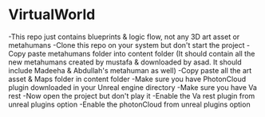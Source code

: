 # VirtualWorld
-This repo just contains blueprints & logic flow, not any 3D art asset or metahumans
-Clone this repo on your system but don't start the project
-Copy paste metahumans folder into content folder (It should contain all the new metahumans created by mustafa & downloaded by asad. It should include Madeeha & Abdullah's metahuman as well)
-Copy paste all the art asset & Maps folder in content folder
-Make sure you have PhotonCloud plugin downloaded in your Unreal engine directory
-Make sure you have Va rest
-Now open the project but don't play it
-Enable the Va rest plugin from unreal plugins option
-Enable the photonCloud from unreal plugins option
